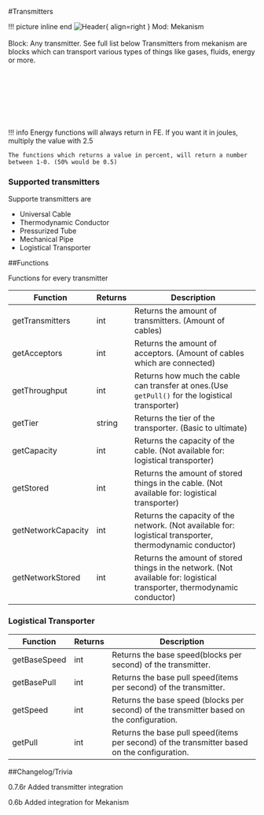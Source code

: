 #Transmitters

!!! picture inline end
    ![Header](https://intelligence-modding.de/wp-content/uploads/2021/12/ezgif-2-08f84c976683.gif){ align=right }
    Mod: Mekanism <br><br/>
    Block: Any transmitter. See full list below
Transmitters from mekanism are blocks which can transport various types of things like gases, fluids, energy or more.

<br><br/>
<br><br/>
<br><br/>

!!! info
    Energy functions will always return in FE. If you want it in joules, multiply the value with 2.5

    The functions which returns a value in percent, will return a number between 1-0. (50% would be 0.5)

### Supported transmitters
Supporte transmitters are

- Universal Cable
- Thermodynamic Conductor
- Pressurized Tube
- Mechanical Pipe
- Logistical Transporter

##Functions

Functions for every transmitter

| Function | Returns | Description |
|----------|---------|-------------|
| getTransmitters | int | Returns the amount of transmitters. (Amount of cables) |
| getAcceptors | int | Returns the amount of acceptors. (Amount of cables which are connected) |
| getThroughput | int | Returns how much the cable can transfer at ones.(Use `getPull()` for the logistical transporter) |
| getTier | string | Returns the tier of the transporter. (Basic to ultimate) |
| getCapacity | int | Returns the capacity of the cable. (Not available for: logistical transporter) |
| getStored | int | Returns the amount of stored things in the cable. (Not available for: logistical transporter) |
| getNetworkCapacity | int | Returns the capacity of the network. (Not available for: logistical transporter, thermodynamic conductor) |
| getNetworkStored | int | Returns the amount of stored things in the network. (Not available for: logistical transporter, thermodynamic conductor) |

### Logistical Transporter

| Function | Returns | Description |
|----------|---------|-------------|
| getBaseSpeed | int | Returns the base speed(blocks per second) of the transmitter. |
| getBasePull | int | Returns the base pull speed(items per second) of the transmitter. |
| getSpeed | int | Returns the base speed (blocks per second) of the transmitter based on the configuration. |
| getPull | int | Returns the base pull speed(items per second) of the transmitter based on the configuration. |

##Changelog/Trivia

0.7.6r
Added transmitter integration

0.6b
Added integration for Mekanism

